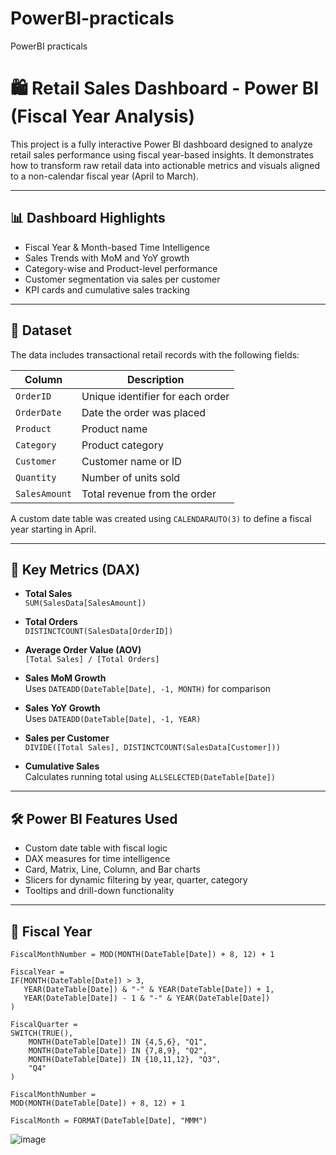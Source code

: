 # PowerBI-practicals
PowerBI practicals
# 🛍️ Retail Sales Dashboard - Power BI (Fiscal Year Analysis)

This project is a fully interactive Power BI dashboard designed to analyze retail sales performance using fiscal year-based insights. It demonstrates how to transform raw retail data into actionable metrics and visuals aligned to a non-calendar fiscal year (April to March).

---

## 📊 Dashboard Highlights

- Fiscal Year & Month-based Time Intelligence
- Sales Trends with MoM and YoY growth
- Category-wise and Product-level performance
- Customer segmentation via sales per customer
- KPI cards and cumulative sales tracking

---

## 📁 Dataset

The data includes transactional retail records with the following fields:

| Column         | Description                      |
|----------------|----------------------------------|
| `OrderID`      | Unique identifier for each order |
| `OrderDate`    | Date the order was placed        |
| `Product`      | Product name                     |
| `Category`     | Product category                 |
| `Customer`     | Customer name or ID              |
| `Quantity`     | Number of units sold             |
| `SalesAmount`  | Total revenue from the order     |

A custom date table was created using `CALENDARAUTO(3)` to define a fiscal year starting in April.

---

## 🧠 Key Metrics (DAX)

- **Total Sales**  
  `SUM(SalesData[SalesAmount])`

- **Total Orders**  
  `DISTINCTCOUNT(SalesData[OrderID])`

- **Average Order Value (AOV)**  
  `[Total Sales] / [Total Orders]`

- **Sales MoM Growth**  
  Uses `DATEADD(DateTable[Date], -1, MONTH)` for comparison

- **Sales YoY Growth**  
  Uses `DATEADD(DateTable[Date], -1, YEAR)`

- **Sales per Customer**  
  `DIVIDE([Total Sales], DISTINCTCOUNT(SalesData[Customer]))`

- **Cumulative Sales**  
  Calculates running total using `ALLSELECTED(DateTable[Date])`

---

## 🛠️ Power BI Features Used

- Custom date table with fiscal logic  
- DAX measures for time intelligence  
- Card, Matrix, Line, Column, and Bar charts  
- Slicers for dynamic filtering by year, quarter, category  
- Tooltips and drill-down functionality

---

## 📆 Fiscal Year 

```DAX
FiscalMonthNumber = MOD(MONTH(DateTable[Date]) + 8, 12) + 1

FiscalYear = 
IF(MONTH(DateTable[Date]) > 3, 
   YEAR(DateTable[Date]) & "-" & YEAR(DateTable[Date]) + 1, 
   YEAR(DateTable[Date]) - 1 & "-" & YEAR(DateTable[Date])
)

FiscalQuarter = 
SWITCH(TRUE(),
    MONTH(DateTable[Date]) IN {4,5,6}, "Q1",
    MONTH(DateTable[Date]) IN {7,8,9}, "Q2",
    MONTH(DateTable[Date]) IN {10,11,12}, "Q3",
    "Q4"
)

FiscalMonthNumber = 
MOD(MONTH(DateTable[Date]) + 8, 12) + 1

FiscalMonth = FORMAT(DateTable[Date], "MMM")
```
![image](https://github.com/user-attachments/assets/3861a774-78b8-4146-b2ee-45efcca9927a)

